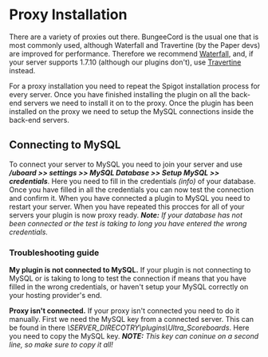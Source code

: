 # Proxy Installation
There are a variety of proxies out there. BungeeCord is the usual one that is most commonly used, although Waterfall and Travertine (by the Paper devs) are improved for performance. Therefore we recommend [Waterfall](https://papermc.io/downloads#Waterfall), and, if your server supports 1.7.10 (although our plugins don't), use [Travertine](https://papermc.io/downloads#Travertine) instead.
<br>

For a proxy installation you need to repeat the Spigot installation process for every server. Once you have finished installing the plugin on all the back-end servers we need to install it on to the proxy.
Once the plugin has been installed on the proxy we need to setup the MySQL connections inside the back-end servers.
<br>

## Connecting to MySQL
To connect your server to MySQL you need to join your server and use ***/uboard >> settings >> MySQL Database >> Setup MySQL >> credentials***. Here you need to fill in the credentials *(info)* of your database. Once you have filled in all the credentials you can now test the connection and confirm it.
When you have connected a plugin to MySQL you need to restart your server.
When you have repeated this procces for all of your servers your plugin is now proxy ready.
***Note:*** *If your database has not been connected or the test is taking to long you have entered the wrong credentials.*
<br>

### Troubleshooting guide
**My plugin is not connected to MySQL.**
If your plugin is not connecting to MySQL or is taking to long to test the connection if means that you have filled in the wrong credentials, or haven't setup your MySQL correctly on your hosting provider's end.
<br>

**Proxy isn't connected.**
If your proxy isn't connected you need to do it manually.
First we need the MySQL key from a connected server. This can be found in there *\SERVER_DIRECOTRY\plugins\Ultra_Scoreboards*. Here you need to copy the MySQL key.
***NOTE:*** *This key can coninue on a second line, so make sure to copy it all!*
